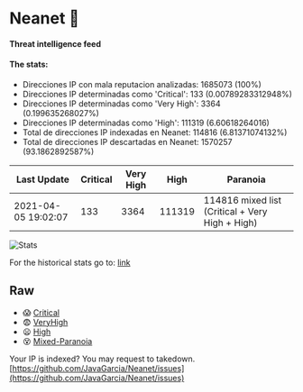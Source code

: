 # Neanet :hocho:
#### Threat intelligence feed
#### The stats:

- Direcciones IP con mala reputacion analizadas: 1685073 (100%)
- Direcciones IP determinadas como 'Critical':  133 (0.00789283312948%)
- Direcciones IP determinadas como 'Very High':  3364 (0.199635268027%)
- Direcciones IP determinadas como 'High':  111319 (6.60618264016)
- Total de direcciones IP indexadas en Neanet:  114816 (6.81371074132%)
- Total de direcciones IP descartadas en Neanet:  1570257 (93.1862892587%)

| Last Update | Critical | Very High | High | Paranoia |
| --- | --- | --- | --- | --- |
| 2021-04-05 19:02:07 | 133 | 3364 | 111319 | 114816 mixed list (Critical + Very High + High)|

![Stats](https://docs.google.com/spreadsheets/d/e/2PACX-1vSnaNMIXVabIpDJjufMlzH7poXnshF3mgd8Is1g9ytUEzVsP5my4Trn8f-xkoLLQ38xpL3HtmUexLo6/pubchart?oid=501124687&format=image)

For the historical stats go to: [link](/stats.csv)
## Raw
- :scream: [Critical](https://raw.githubusercontent.com/JavaGarcia/Neanet/master/blacklists/neanet_critical.txt)
- :fearful: [VeryHigh](https://raw.githubusercontent.com/JavaGarcia/Neanet/master/blacklists/neanet_veryHigh.txtt)
- :frowning: [High](https://raw.githubusercontent.com/JavaGarcia/Neanet/master/blacklists/neanet_high.txt)
- :dizzy_face: [Mixed-Paranoia](https://raw.githubusercontent.com/JavaGarcia/Neanet/master/blacklists/neanet_all.txt)


Your IP is indexed? You may request to takedown. [https://github.com/JavaGarcia/Neanet/issues](https://github.com/JavaGarcia/Neanet/issues)


































































































































































































































































































































































































































































































































































































































































































































































































































































































































































































































































































































































































































































































































































































































































































































































































































































































































































































































































































































































































































































































































































































































































































































































































































































































































































































































































































































































































































































































































































































































































































































































































































































































































































































































































































































































































































































































































































































































































































































































































































































































































































































































































































































































































































































































































































































































































































































































































































































































































































































































































































































































































































































































































































































































































































































































































